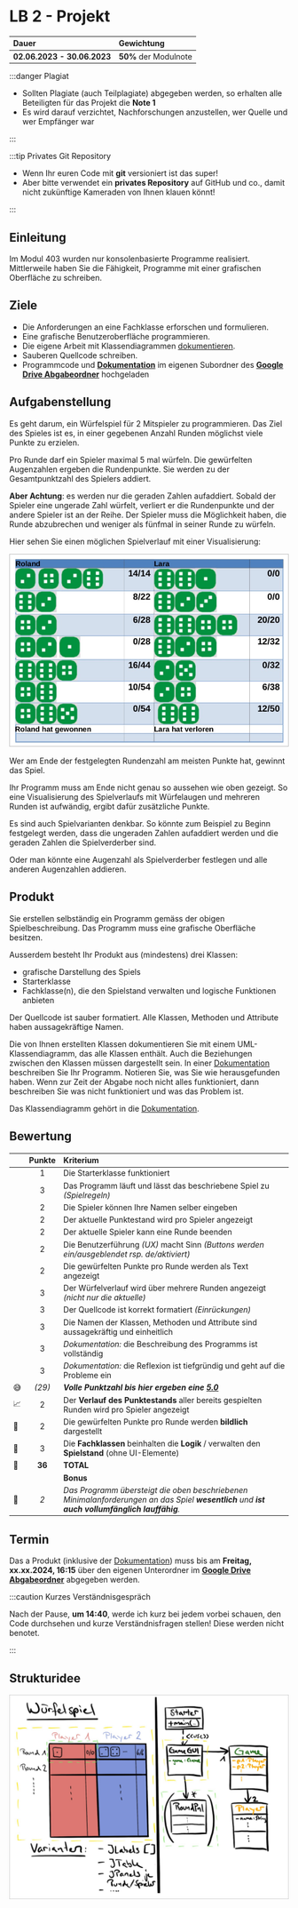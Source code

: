# LB 2 - Projekt

| Dauer                       | Gewichtung            |
| :-------------------------- | :-------------------- |
| **02.06.2023 - 30.06.2023** | **50%** der Modulnote |

:::danger Plagiat

- Sollten Plagiate (auch Teilplagiate) abgegeben werden, so erhalten alle
  Beteiligten für das Projekt die **Note 1**
- Es wird darauf verzichtet, Nachforschungen anzustellen, wer Quelle und wer
  Empfänger war

:::

:::tip Privates Git Repository

- Wenn Ihr euren Code mit **git** versioniert ist das super!
- Aber bitte verwendet ein **privates Repository** auf GitHub und co., damit
  nicht zukünftige Kameraden von Ihnen klauen könnt!

:::

## Einleitung

Im Modul 403 wurden nur konsolenbasierte Programme realisiert. Mittlerweile
haben Sie die Fähigkeit, Programme mit einer grafischen Oberfläche zu schreiben.

## Ziele

- Die Anforderungen an eine Fachklasse erforschen und formulieren.
- Eine grafische Benutzeroberfläche programmieren.
- Die eigene Arbeit mit Klassendiagrammen [dokumentieren][Dokumentation].
- Sauberen Quellcode schreiben.
- Programmcode und **[Dokumentation]** im eigenen Subordner des **[Google Drive
  Abgabeordner]** hochgeladen

## Aufgabenstellung

Es geht darum, ein Würfelspiel für 2 Mitspieler zu programmieren. Das Ziel des
Spieles ist es, in einer gegebenen Anzahl Runden möglichst viele Punkte zu
erzielen.

Pro Runde darf ein Spieler maximal 5 mal würfeln. Die gewürfelten Augenzahlen
ergeben die Rundenpunkte. Sie werden zu der Gesamtpunktzahl des Spielers
addiert.

**Aber Achtung**: es werden nur die geraden Zahlen aufaddiert. Sobald der
Spieler eine ungerade Zahl würfelt, verliert er die Rundenpunkte und der andere
Spieler ist an der Reihe. Der Spieler muss die Möglichkeit haben, die Runde
abzubrechen und weniger als fünfmal in seiner Runde zu würfeln.

Hier sehen Sie einen möglichen Spielverlauf mit einer Visualisierung:

![](../img/spielverlauf.jpg)

Wer am Ende der festgelegten Rundenzahl am meisten Punkte hat, gewinnt das
Spiel.

Ihr Programm muss am Ende nicht genau so aussehen wie oben gezeigt. So eine
Visualisierung des Spielverlaufs mit Würfelaugen und mehreren Runden ist
aufwändig, ergibt dafür zusätzliche Punkte.

Es sind auch Spielvarianten denkbar. So könnte zum Beispiel zu Beginn festgelegt
werden, dass die ungeraden Zahlen aufaddiert werden und die geraden Zahlen die
Spielverderber sind.

Oder man könnte eine Augenzahl als Spielverderber festlegen und alle anderen
Augenzahlen addieren.

## Produkt

Sie erstellen selbständig ein Programm gemäss der obigen Spielbeschreibung. Das
Programm muss eine grafische Oberfläche besitzen.

Ausserdem besteht Ihr Produkt aus (mindestens) drei Klassen:

- grafische Darstellung des Spiels
- Starterklasse
- Fachklasse(n), die den Spielstand verwalten und logische Funktionen anbieten

Der Quellcode ist sauber formatiert. Alle Klassen, Methoden und Attribute haben
aussagekräftige Namen.

Die von Ihnen erstellten Klassen dokumentieren Sie mit einem
UML-Klassendiagramm, das alle Klassen enthält. Auch die Beziehungen zwischen den
Klassen müssen dargestellt sein. In einer [Dokumentation] beschreiben Sie Ihr
Programm. Notieren Sie, was Sie wie herausgefunden haben. Wenn zur Zeit der
Abgabe noch nicht alles funktioniert, dann beschreiben Sie was nicht
funktioniert und was das Problem ist.

Das Klassendiagramm gehört in die [Dokumentation].

## Bewertung

|                            | Punkte | Kriterium                                                                                                                                    |
| -------------------------- | :----: | :------------------------------------------------------------------------------------------------------------------------------------------- |
|                            |   1    | Die Starterklasse funktioniert                                                                                                               |
|                            |   3    | Das Programm läuft und lässt das beschriebene Spiel zu _(Spielregeln)_                                                                       |
|                            |   2    | Die Spieler können Ihre Namen selber eingeben                                                                                                |
|                            |   2    | Der aktuelle Punktestand wird pro Spieler angezeigt                                                                                          |
|                            |   2    | Der aktuelle Spieler kann eine Runde beenden                                                                                                 |
|                            |   2    | Die Benutzerführung _(UX)_ macht Sinn _(Buttons werden ein/ausgeblendet rsp. de/aktiviert)_                                                  |
|                            |   2    | Die gewürfelten Punkte pro Runde werden als Text angezeigt                                                                                   |
|                            |   3    | Der Würfelverlauf wird über mehrere Runden angezeigt _(nicht nur die aktuelle)_                                                              |
|                            |   3    | Der Quellcode ist korrekt formatiert _(Einrückungen)_                                                                                        |
|                            |   3    | Die Namen der Klassen, Methoden und Attribute sind aussagekräftig und einheitlich                                                            |
|                            |   3    | _Dokumentation:_ die Beschreibung des Programms ist vollständig                                                                              |
|                            |   3    | _Dokumentation:_ die Reflexion ist tiefgründig und geht auf die Probleme ein                                                                 |
| :sweat_smile:              | _(29)_ | _**Volle Punktzahl bis hier ergeben eine <u>5.0</u>**_                                                                                       |
| :chart_with_upwards_trend: |   2    | Der **Verlauf des Punktestands** aller bereits gespielten Runden wird pro Spieler angezeigt                                                  |
| :game_die:                 |   2    | Die gewürfelten Punkte pro Runde werden **bildlich** dargestellt                                                                             |
| :sushi:                    |   3    | Die **Fachklassen** beinhalten die **Logik** / verwalten den **Spielstand** (ohne UI-Elemente)                                               |
| :checkered_flag:           | **36** | **TOTAL**                                                                                                                                    |
|                            |        | **Bonus**                                                                                                                                    |
| :superhero:                |  _2_   | _Das Programm übersteigt die oben beschriebenen Minimalanforderungen an das Spiel **wesentlich** und **ist auch vollumfänglich lauffähig**._ |

## Termin

Das a Produkt (inklusive der [Dokumentation]) muss bis am **Freitag, xx.xx.2024,
16:15** über den eigenen Unterordner im **[Google Drive Abgabeordner]**
abgegeben werden.

:::caution Kurzes Verständnisgespräch

Nach der Pause, **um 14:40**, werde ich kurz bei jedem vorbei schauen, den Code
durchsehen und kurze Verständnisfragen stellen! Diese werden nicht benotet.

:::

## Strukturidee

![](../img/projektstruktur.jpg)

[Dokumentation]:
  https://docs.google.com/document/d/1OhUYxLkwIWsxuk3SwcycjGUcRzkJQPRYRnbpkjiLEho/edit
[Google Drive Abgabeordner]:
  https://drive.google.com/drive/folders/11b3TCKZeapIwKUNCDz6ul-kLnfkrJAjN
